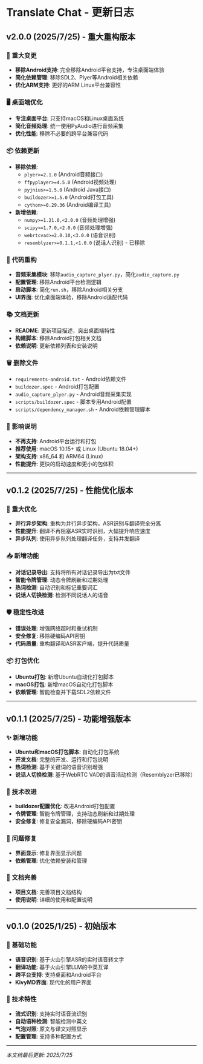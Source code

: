# Translate Chat - 更新日志

## v2.0.0 (2025/7/25) - 重大重构版本

### 🚀 重大变更
- **移除Android支持**: 完全移除Android平台支持，专注桌面端体验
- **简化依赖管理**: 移除SDL2、Plyer等Android相关依赖
- **优化ARM支持**: 更好的ARM Linux平台兼容性

### 🖥️ 桌面端优化
- **专注桌面平台**: 只支持macOS和Linux桌面系统
- **简化音频处理**: 统一使用PyAudio进行音频采集
- **优化性能**: 移除不必要的跨平台兼容代码

### 📦 依赖更新
- **移除依赖**: 
  - `plyer>=2.1.0` (Android音频接口)
  - `ffpyplayer>=4.5.0` (Android视频处理)
  - `pyjnius>=1.5.0` (Android Java接口)
  - `buildozer>=1.5.0` (Android打包工具)
  - `cython>=0.29.36` (Android编译工具)
- **新增依赖**:
  - `numpy>=1.21.0,<2.0.0` (音频处理增强)
  - `scipy>=1.7.0,<2.0.0` (音频处理增强)
  - `webrtcvad>=2.0.10,<3.0.0` (语音识别)
  - `resemblyzer>=0.1.1,<1.0.0` (说话人识别) - 已移除

### 🔧 代码重构
- **音频采集模块**: 移除`audio_capture_plyer.py`，简化`audio_capture.py`
- **配置管理**: 移除Android平台检测逻辑
- **启动脚本**: 简化`run.sh`，移除Android相关分支
- **UI界面**: 优化桌面端体验，移除Android适配代码

### 📚 文档更新
- **README**: 更新项目描述，突出桌面端特性
- **构建脚本**: 移除Android打包相关文档
- **依赖说明**: 更新依赖列表和安装说明

### 🗑️ 删除文件
- `requirements-android.txt` - Android依赖文件
- `buildozer.spec` - Android打包配置
- `audio_capture_plyer.py` - Android音频采集实现
- `scripts/buildozer.spec` - 脚本专用Android配置
- `scripts/dependency_manager.sh` - Android依赖管理脚本

### 🎯 影响说明
- **不再支持**: Android平台运行和打包
- **推荐使用**: macOS 10.15+ 或 Linux (Ubuntu 18.04+)
- **架构支持**: x86_64 和 ARM64 (Linux)
- **性能提升**: 更快的启动速度和更小的包体积

---

## v0.1.2 (2025/7/25) - 性能优化版本

### 🚀 重大优化
- **并行异步架构**: 重构为并行异步架构，ASR识别与翻译完全分离
- **性能提升**: 翻译不再阻塞ASR实时识别，大幅提升响应速度
- **异步队列**: 使用异步队列处理翻译任务，支持并发翻译

### 📥 新增功能
- **对话记录导出**: 支持将所有对话记录导出为txt文件
- **智能令牌管理**: 动态令牌刷新和过期处理
- **热词检测**: 自动识别和标记重要词汇
- **说话人切换检测**: 检测不同说话人的语音

### 🛡️ 稳定性改进
- **错误处理**: 增强网络超时和重试机制
- **安全修复**: 移除硬编码API密钥
- **代码质量**: 重构翻译和ASR客户端，提升代码质量

### 📦 打包优化
- **Ubuntu打包**: 新增Ubuntu自动化打包脚本
- **macOS打包**: 新增macOS自动化打包脚本
- **依赖管理**: 智能检查并下载SDL2依赖文件

---

## v0.1.1 (2025/7/25) - 功能增强版本

### ✨ 新增功能
- **Ubuntu和macOS打包脚本**: 自动化打包系统
- **开发文档**: 完整的开发、运行和打包说明
- **热词检测**: 基于关键词的语音识别增强
- **说话人切换检测**: 基于WebRTC VAD的语音活动检测（Resemblyzer已移除）

### 🔧 技术改进
- **buildozer配置优化**: 改进Android打包配置
- **令牌管理**: 智能令牌管理，支持动态刷新和过期处理
- **安全修复**: 修复安全漏洞，移除硬编码API密钥

### 🐛 问题修复
- **界面显示**: 修复界面显示问题
- **依赖管理**: 优化依赖安装和管理

### 📝 文档完善
- **项目文档**: 完善项目文档结构
- **使用说明**: 详细的使用和配置说明

---

## v0.1.0 (2025/1/25) - 初始版本

### 🎉 基础功能
- **语音识别**: 基于火山引擎ASR的实时语音转文字
- **翻译功能**: 基于火山引擎LLM的中英互译
- **跨平台支持**: 支持桌面和Android平台
- **KivyMD界面**: 现代化的用户界面

### 🔧 技术特性
- **流式识别**: 支持实时语音流识别
- **自动语种检测**: 智能检测中英文
- **气泡对照**: 原文与译文对照显示
- **配置管理**: 支持多种配置方式

---

*本文档最后更新: 2025/7/25* 